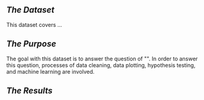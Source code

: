 ## *The Dataset*

This dataset covers ...

## *The Purpose*

The goal with this dataset is to answer the question of "". In order to answer this question, processes of data cleaning, data plotting, hypothesis testing, and machine learning are involved.

## *The Results*
